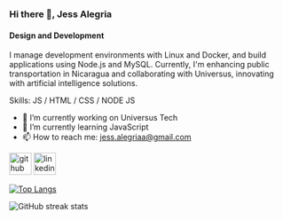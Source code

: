 ### Hi there 👋, Jess Alegria
#### Design and Development
I manage development environments with Linux and Docker, and build applications using Node.js and MySQL. Currently, I'm enhancing public transportation in Nicaragua and collaborating with Universus, innovating with artificial intelligence solutions.

Skills: JS / HTML / CSS / NODE JS

- 🔭 I’m currently working on Universus Tech 
- 🌱 I’m currently learning JavaScript 
- 📫 How to reach me: jess.alegriaa@gmail.com 


[<img src='https://cdn.jsdelivr.net/npm/simple-icons@3.0.1/icons/github.svg' alt='github' height='40'>](https://github.com/Jessalegri)  [<img src='https://cdn.jsdelivr.net/npm/simple-icons@3.0.1/icons/linkedin.svg' alt='linkedin' height='40'>](https://www.linkedin.com/in/https://www.linkedin.com/in/jespinozalegri//)  

[![Top Langs](https://github-readme-stats.vercel.app/api/top-langs/?username=Jessalegri)](https://github.com/anuraghazra/github-readme-stats)

![GitHub streak stats](https://streak-stats.demolab.com/?user=Jessalegri)  

